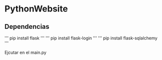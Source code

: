 # PythonWebsite

## Dependencias
''' pip install flask '''
''' pip install flask-login '''
''' pip install flask-sqlalchemy '''

Ejcutar en el main.py